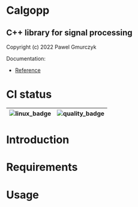 # Calgopp
## C++ library for signal processing
Copyright (c) 2022 Pawel Gmurczyk

Documentation:
* [Reference](https://pawelekg95.github.io/calgopp/)

# CI status

| ![linux_badge] | ![quality_badge] |
| :------------: | :--------------: |

[linux_badge]: https://img.shields.io/badge/Linux-FCC624?style=for-the-badge&logo=linux&logoColor=black
[quality_badge]: https://github.com/pawelekg95/calgopp/actions/workflows/calgopp_CI.yml/badge.svg

# Introduction

# Requirements

# Usage
